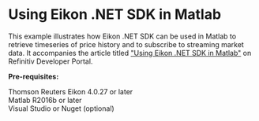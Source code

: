 # Using Eikon .NET SDK in Matlab

This example illustrates how Eikon .NET SDK can be used in Matlab to retrieve timeseries of price history and to subscribe to streaming market data. It accompanies the article titled ["Using Eikon .NET SDK in Matlab"](https://developers.refinitiv.com/article/using-eikon-net-sdk-matlab) on Refinitiv Developer Portal.

**Pre-requisites:** 

Thomson Reuters Eikon 4.0.27 or later  
Matlab R2016b or later  
Visual Studio or Nuget (optional)  
